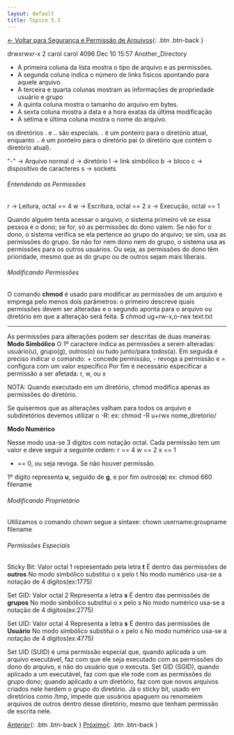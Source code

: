 ```yaml
---
layout: default 
title: Tópico 5.3
---
```


[← Voltar para Segurança e Permissão de Arquivos](/linux-essentials/01-book-lpi/Topico-05-Seguranca-e-Permissao-de-Arquivos/){: .btn .btn-back }

drwxrwxr-x 2 carol carol 4096 Dec 10 15:57 Another_Directory

* A primeira coluna da lista mostra o tipo de arquivo e as permissões.
* A segunda coluna indica o número de links fisicos apontando para aquele arquivo.
* A terceira e quarta colunas mostram as informações de propriedade usuário e grupo
* A quinta coluna mostra o tamanho do arquivo em bytes.
* A sexta coluna mostra a data e a hora exatas da última modificação
* A sétima e última coluna mostra o nome do arquivo.

os diretórios . e .. são especiais. . é um ponteiro para o diretório atual, enquanto .. é um
ponteiro para o diretório pai (o diretório que contém o diretório atual).

"-" -> Arquivo normal
d -> diretório
l -> link simbólico
b -> bloco
c -> dispositivo de caracteres
s -> sockets

###### Entendendo as Permissões
r -> Leitura, octal == 4
w -> Escritura, octal == 2
x -> Execução, octal == 1

Quando alguém tenta acessar o arquivo, o sistema primeiro vê se essa pessoa é o dono; se for, só as permissões do dono valem.
Se não for o dono, o sistema verifica se ela pertence ao grupo do arquivo; se sim, usa as permissões do grupo.
Se não for nem dono nem do grupo, o sistema usa as permissões para os outros usuários.
Ou seja, as permissões do dono têm prioridade, mesmo que as do grupo ou de outros sejam mais liberais.

###### Modificando Permissões
O comando **chmod** é usado para modificar as permissões de um arquivo e emprega pelo menos
dois parâmetros: o primeiro descreve quais permissões devem ser alteradas e o segundo aponta
para o arquivo ou diretório em que a alteração será feita.
    $ chmod ug+rw-x,o-rwx text.txt

-----
As permissões para alterações podem ser descritas de duas maneiras:
**Modo Simbólico**
    O 1º caractere indica as permissões a serem alteradas: usuário(u), grupo(g), outros(o) ou tudo junto/para todos(a).
    Em seguida é preciso indicar o comando: + concede permissão, - revoga a permissão e = configura com um valor específico
    Por fim é necessário especificar a permissão a ser afetada: r, w, ou x

NOTA: Quando executado em um diretório, chmod modifica apenas as permissões do diretório.

Se quisermos que as alterações valham para todos os arquivo e subdiretórios devemos utilizar o -R:
ex: chmod -R u+rwx nome_diretorio/

**Modo Numérico**

Nesse modo usa-se 3 digitos com notação octal.
Cada permissão tem um valor e deve seguir a seguinte ordem:
r == 4
w == 2
x == 1
- == 0, ou seja revoga. Se não houver permissão.

1º digito representa **u**, seguido de **g**, e por fim outros(**o**)
ex: chmod 660 filename

###### Modificando Proprietário
Utilizamos o comando chown
segue a sintaxe: 
    chown username:groupname filename

###### Permissões Especiais
Sticky Bit:
    Valor octal 1
    representado pela letra **t**
    É dentro das permissões de **outros**
    No modo simbólico substitui o x pelo t
    No modo numérico usa-se a notação de 4 digitos(ex:1775)

Set GID:
    Valor octal 2
    Representa a letra **s**
    É dentro das permissões de **grupos**
    No modo simbólico substitui o x pelo s
    No modo numérico usa-se a notação de 4 digitos(ex:2775)

Set UID:
    Valor octal 4
    Representa a letra **s**
    É dentro das permissões de **Usuário**
    No modo simbólico substitui o x pelo s
    No modo numérico usa-se a notação de 4 digitos(ex:4775)

 Set UID (SUID) é uma permissão especial que, quando aplicada a um arquivo executável, faz com que ele seja executado com as permissões do dono do arquivo, e não do usuário que o executa. Set GID (SGID), quando aplicado a um executável, faz com que ele rode com as permissões do grupo dono; quando aplicado a um diretório, faz com que novos arquivos criados nele herdem o grupo do diretório. Já o sticky bit, usado em diretórios como /tmp, impede que usuários apaguem ou renomeiem arquivos de outros dentro desse diretório, mesmo que tenham permissão de escrita nele.

[Anterior](/linux-essentials/01-book-lpi/Topico-05-Seguranca-e-Permissao-de-Arquivos/5.2-CriandoUsuariosAndGrupos){: .btn .btn-back }
[Próximo](/linux-essentials/01-book-lpi/Topico-05-Seguranca-e-Permissao-de-Arquivos/5.4-DiretoriosAndArquivosEspeciais){: .btn .btn-back }